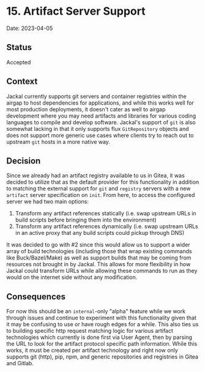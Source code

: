 # 15. Artifact Server Support

Date: 2023-04-05

## Status

Accepted

## Context

Jackal currently supports git servers and container registries within the airgap to host dependencies for applications, and while this works well for most production deployments, it doesn't cater as well to airgap development where you may need artifacts and libraries for various coding languages to compile and develop software.  Jackal's support of `git` is also somewhat lacking in that it only supports flux `GitRepository` objects and does not support more generic use cases where clients try to reach out to upstream `git` hosts in a more native way.

## Decision

Since we already had an artifact registry available to us in Gitea, it was decided to utilize that as the default provider for this functionality in addition to matching the external support for `git` and `registry` servers with a new `artifact` server specification on `init`.  From here, to access the configured server we had two main options:

1. Transform any artifact references statically (i.e. swap upstream URLs in build scripts before bringing them into the environment)
2. Transform any artifact references dynamically (i.e. swap upstream URLs in an active proxy that any build scripts could pickup through DNS)

It was decided to go with #2 since this would allow us to support a wider array of build technologies (including those that wrap existing commands like Buck/Bazel/Make) as well as support builds that may be coming from resources not brought in by Jackal.  This allows for more flexibility in how Jackal could transform URLs while allowing these commands to run as they would on the internet side without any modification.

## Consequences

For now this should be an `internal`-only "alpha" feature while we work through issues and continue to experiment with this functionality given that it may be confusing to use or have rough edges for a while.  This also ties us to building specific http request matching logic for various artifact technologies which currently is done first via User Agent, then by parsing the URL to look for the artifact protocol specific path information.  While this works, it must be created per artifact technology and right now only supports git (http), pip, npm, and generic repositories and registries in Gitea and Gitlab.
